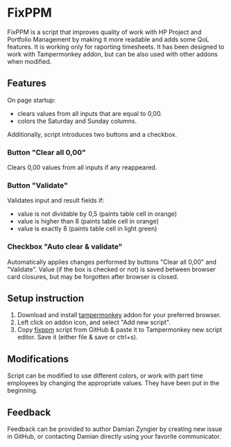 # FixPPM

FixPPM is a script that improves quality of work with HP Project and Portfolio Management by making it more readable and adds some QoL features. It is working only for raporting timesheets.
It has been designed to work with Tampermonkey addon, but can be also used with other addons when modified.

## Features

On page startup:

* clears values from all inputs that are equal to 0,00.
* colors the Saturday and Sunday columns.

Additionally, script introduces two buttons and a checkbox.

### Button "Clear all 0,00"

Clears 0,00 values from all inputs if any reappeared.

### Button "Validate"

Validates input and result fields if:

* value is not dividable by 0,5 (paints table cell in orange)
* value is higher than 8 (paints table cell in orange)
* value is exactly 8 (paints table cell in light green)

### Checkbox "Auto clear & validate"

Automatically applies changes performed by buttons "Clear all 0,00" and "Validate".
Value (if the box is checked or not) is saved between browser card closures, but may be forgotten after browser is closed.

## Setup instruction

1. Download and install [tampermonkey](http://www.tampermonkey.net) addon for your preferred browser.
1. Left click on addon icon, and select "Add new script".
1. Copy [fixppm](fixppm.js) script from GitHub & paste it to Tampermonkey new script editor. Save it (either file & save or ctrl+s).

## Modifications

Script can be modified to use different colors, or work with part time employees by changing the appropriate values. They have been put in the beginning.

## Feedback

Feedback can be provided to author Damian Zyngier by creating new issue in GitHub, or contacting Damian directly using your favorite communicator.